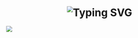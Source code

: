 <div>

<h1 align="center">
  <img src="https://readme-typing-svg.herokuapp.com?font=Sixtyfour&size=22&duration=10000&pause=5000&color=C777FF&repeat=false&random=false&width=810&height=80&lines=Hi%2C+i'm+visstt%2C+welcome+to+my+GitHub!](https://readme-typing-svg.herokuapp.com?font=Fira+Code&pause=500&color=2EF7BF&vCenter=true&width=435&lines=Hi%2C+I%60m+visstt%2C+welcome+to+my+GitHub!)" alt="Typing SVG" />
</h1>

</div>

<div style="display: flex;" align="center">
  <img src="https://github-readme-stats.vercel.app/api/top-langs/?username=visstt&layout=compact&theme=vision-friendly-dark&hide=null" />
</div>


</div>
